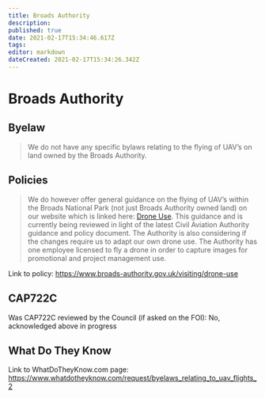 ```yaml
---
title: Broads Authority
description: 
published: true
date: 2021-02-17T15:34:46.617Z
tags: 
editor: markdown
dateCreated: 2021-02-17T15:34:26.342Z
---
```


# Broads Authority



## Byelaw
> We do not have any specific bylaws relating to the flying of UAV’s on land owned by the Broads Authority.


## Policies

> We do however offer general guidance on the flying of UAV’s within the Broads National Park (not just Broads Authority owned land) on our website which is linked here: [Drone Use](https://www.broads-authority.gov.uk/visiting/drone-use). This guidance and is currently being reviewed in light of the latest Civil Aviation Authority guidance and policy document. The Authority is also considering if the changes require us to adapt our own drone use. The Authority has one employee licensed to fly a drone in order to capture images for promotional and project management use.

Link to policy: 
https://www.broads-authority.gov.uk/visiting/drone-use

## CAP722C

Was CAP722C reviewed by the Council (if asked on the FOI): No, acknowledged above in progress

## What Do They Know

Link to WhatDoTheyKnow.com page: 
https://www.whatdotheyknow.com/request/byelaws_relating_to_uav_flights_2